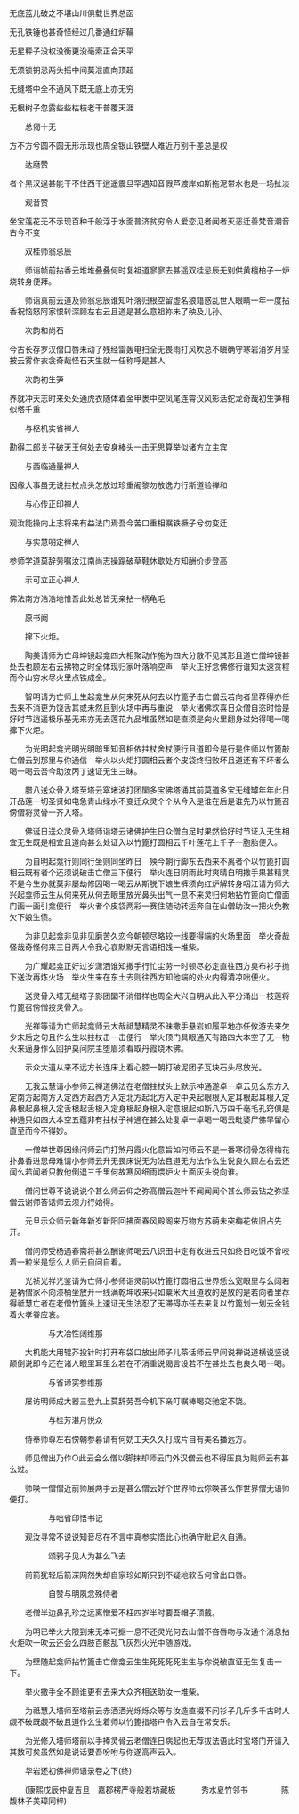 <!-- { "loadSidebar": true } -->
无底蓝儿破之不堪山川俱载世界总函

无孔铁锤也甚奇怪经过几番通红炉鞴

无星秤子没权没衡更没毫索正合天平

无须锁钥忌两头摇中间莫泄直向顶超

无缝塔中全不通风下既无底上亦无穷

无根树子忽露些些枯枝老干普覆天涯

　　总偈十无

方不方兮圆不圆无形示现也周全银山铁壁人难近万别千差总是权

　　达磨赞

者个黑汉逞甚能干不住西干逍遥震旦罕遇知音假芦渡岸如斯拖泥带水也是一场扯淡

　　观音赞

坐宝莲花无不示现百种千般浮于水面普济贫穷令人爱恋见者闻者灭恶迁善梵音潮音古今不变

　　双桂师翁忌辰

　　师诣帧前拈香云堆堆叠叠何时复祖道寥寥去甚遥双桂忌辰无别供黄檀柏子一炉烧转身便拜。

　　师诣真前云道及师翁忌辰谁知叶落归根空留虚名狼籍惑乱世人眼睛一年一度拈香祝恼怒阿家恨转深顾左右云且道是甚么意祖祢未了殃及儿孙。

　　次韵和尚石

今古长存罗汉僧口唇未动了残经雷轰电扫全无畏雨打风吹总不瞋确守寒岩消岁月坚披云雾作衣衾奇哉怪石天生就一任称呼是甚人

　　次韵初生笋

养就冲天志时来处处通虎衣随体着金甲褁中空凤尾连霄汉风影活蛇龙奇哉初生笋相似塔千重

　　与枢机实省禅人

勘得二郎关子破天王何处去安身棒头一击无思算举似诸方立主宾

　　与西临通量禅人

因缘大事虽无说拄杖点头怎放过珍重阇黎勿放逸力行斯道验禅和

　　与心传正印禅人

观汝能操向上志将来有益法门焉吾今苦口重相嘱铁橛子兮勿变迁

　　与实慧明定禅人

参师学道莫辞劳嘱汝江南尚志操蹋破草鞋休歇处方知酬价步登高

　　示可立正心禅人

佛法南方浩浩地惟吾此处总皆无亲拈一柄龟毛

　　原书阙

　　撺下火炬。

　　陶美请师为亡母坤镜起龛四大相聚动作施为四大分散不见其形且道亡僧坤镜甚处去也顾左右云拂物之时全体现归家叶落响空声　举火正好念佛修行谁知太速贪程而今山穷水尽火里点铁成金。

　　智明请为亡师上生起龛生从何来死从何去以竹篦子击亡僧云若向者里荐得亦任去来不消更为饶舌其或未然且到火场中再与重说　举火诸佛欢喜日众僧自恣时恰是好时节逍遥极乐基无来亦无去莲花九品堆虽然如是直须是向火里翻身过始得喝一喝撺下火炬。

　　为光明起龛光明光明暗里知音相依拄杖舍杖便行且道即今是行是住师以竹篦敲亡僧云到那里与你通信　举火以火炬打圆相云者个皮袋终归败坏且道还有不坏者么喝一喝云吾今助汝丙丁速证无生三昧。

　　腊八送众骨入塔至塔云窣堵波打团圞多宝佛塔涌其前莫道多宝无缝罅年年此日开品莲一切圣贤如电急青山绿水不变迁众灵个个从今入是谁在后是谁先乃以竹篦召傍僧将灵骨一齐入塔。

　　佛诞日送众灵骨入塔师诣塔云诸佛护生日众僧白足时果然恰好时节证入无生相宜无生既是相宜且道向甚么处证入以竹篦打圆相云千叶莲花上千子一胞胎便入。

　　为自明起龛行则同行坐则同坐昨日　殃今朝行脚东去西来不离者个以竹篦打圆相云既有者个还须说破击亡僧三下便行　举火连日阴雨此时爽晴自明撒手果甚精灵不是今生办就莫非屡劫修因喝一喝云从斯脱下娘生裤须向红炉解转身咽江请为师大兴起龛师云生从何来死从何去眼里放光鼻头出气一息不来灵归何地拈竹篦向亡僧面门画一画引龛便行　举火者个皮袋两彩一赛住随动转运奔自在山僧助汝一把火免教欠下娘生债。

　　为非见起龛非见非见磨苦久恋今朝顿尽略较一线要得端的火场里面　举火奇哉怪哉奇怪何来三日两人令我心哀默默无言语相饯一堆柴。

　　为广耀起龛正好过岁潇洒谁知撒手行忙尘劳一时顿尽必定直往西方臭布衫子抛下送汝再炼火场　举火生来在东土去则往西方知他端的处火内得清凉咄便火。

　　送灵骨入塔无缝塔子影团圞不消借样也周全大兴自明从此入平分涌出一枝莲将竹篦召傍僧投灵骨入。

　　光祥等请为亡师起龛师云大哉祗慧精灵不昧撒手悬岩如履平地亦任攸游去来欠少末后之句且作么生以拄杖击一击便行　举火顶门具眼通天有路四大本空了无一物火来逼身作么回护莫问院主堕眉须看取丹霞烧木佛。

　　示众大道从来不远方长连床上看心腔一朝打破泥团子瓦块石头尽放光。

　　无我云慧请小参师云禅道佛法在老僧拄杖头上默示神通遂卓一卓云见么东方入定南方起南方入定西方起西方入定北方起北方入定中央起眼根入定耳根起耳根入定鼻根起鼻根入定舌根起舌根入定身根起身根入定意根起如斯八万四千毫毛孔窍俱是神通只如四大本空五蕴非有拄杖子神通在甚么处复卓一卓喝一喝云毗婆尸佛早留心直至而今不得妙。

　　一僧举世尊因缘问师云门打煞丹霞火化意旨如何师云不是一番寒彻骨怎得梅花扑鼻香进思母难请小参师云升无畏床说无为法且道无为法作么生说良久顾左右云还闻么若闻者只教他倒退三千里何故寒风细雨煨炉火土面灰头说向谁。

　　僧问世尊不说说说个甚么师云仰之弥高僧云迦叶不闻闻闻个甚么师云钻之弥坚僧云谢师答话师云须力行始得。

　　元旦示众师云新年新岁新阳回拂面春风殿阁来万物方苏萌未突梅花依旧占先开。

　　僧问师受杨遇春斋将甚么酬谢师喝云八识田中定有收进云只如终日吃饭不曾咬着一粒米是恁么人师云自问自看。

　　光祯光祥光鉴请为亡师小参师诣灵前以竹篦打圆相云世界恁么宽眼里与么阔若是衲僧家不向漆桶坐放开一线满乾坤收来只如粟米大且道收的是放的是若向者里荐得祗慧亡者在老僧竹篦头上速证无生法忍了无滞碍亦任去来复以竹篦划一划云金钱着火孝眷应哀。

　　　　　与大冶性阔维那

　　大机能大用辊芥投针时打开布袋口放出师子儿茶话师云早间说禅说道横说竖说颠倒说即今还在诸人眼里耳里么若在不消重说偈言设若不在甚处去也良久喝一喝。

　　　　　与省谛实参维那

　　屡访明师成大器三登九上莫辞劳吾今机下亲叮嘱棒喝交驰定不饶。

　　　　　与桂芳湛月悦众

　　侍奉师尊左右傍朝参暮请有何妨工夫久久打成片自有美名播远方。

　　师见僧出乃作○此云会么僧以脚抹却师云门外汉僧云也不得压良为贱师云有甚么过。

　　师唤一僧僧近前师展两手云是甚么僧云好个世界师云你唤甚么作世界僧无语师便打。

　　　　　与咄省印悟书记

　　观汝寻常不说说知音尽在不言中真参实悟此心也确守毗尼久自通。

　　　　　颂鸦子见人为甚么飞去

　　前箭犹轻后箭深网然失却自家珍如斯只到不疑地软舌何曾出口唇。

　　　　　自赞与明夙念殊侍者

　　老僧半边鼻孔珍之远离憎爱不枉四岁半时要吾帽子顶戴。

　　为明已举火大限到来无本可据一息不还灵光何去山僧不吝唇吻与汝通个消息拈火炬吹一吹云还会么四肢百骸乱飞灰烈火光中随游戏。

　　为壁随起龛师拈竹篦击亡僧龛云生生死死死死生生与你说破直证无生复击一下。

　　举火撒手全不顾谁更有去来大众齐相送助汝一堆柴。

　　为祗慧入塔师至塔前云赤洒洒光烁烁众等与汝造直裰不问衫子几斤多千古时人觑不破既觑不破且道作么生着师以竹篦指塔户令入云自在常安乐。

　　为光修入塔师塔前以手捧灵骨云老僧连日病起也无荐拔法语此时宝塔门开请入其数可矣虽然如是说话要吾吩咐与你遂高声云入。

　　华岩还初佛禅师语录卷之下(终)

　　(康熙戊辰仲夏吉旦　嘉郡楞严寺般若坊藏板
　　　秀水夏竹邻书
　　　　陈馥林子美璋同梓)
